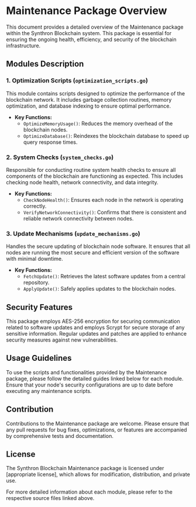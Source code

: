 # Maintenance Package Overview

This document provides a detailed overview of the Maintenance package within the Synthron Blockchain system. This package is essential for ensuring the ongoing health, efficiency, and security of the blockchain infrastructure.

## Modules Description

### 1. Optimization Scripts (`optimization_scripts.go`)

This module contains scripts designed to optimize the performance of the blockchain network. It includes garbage collection routines, memory optimization, and database indexing to ensure optimal performance.

- **Key Functions:**
  - `OptimizeMemoryUsage()`: Reduces the memory overhead of the blockchain nodes.
  - `OptimizeDatabase()`: Reindexes the blockchain database to speed up query response times.

### 2. System Checks (`system_checks.go`)

Responsible for conducting routine system health checks to ensure all components of the blockchain are functioning as expected. This includes checking node health, network connectivity, and data integrity.

- **Key Functions:**
  - `CheckNodeHealth()`: Ensures each node in the network is operating correctly.
  - `VerifyNetworkConnectivity()`: Confirms that there is consistent and reliable network connectivity between nodes.

### 3. Update Mechanisms (`update_mechanisms.go`)

Handles the secure updating of blockchain node software. It ensures that all nodes are running the most secure and efficient version of the software with minimal downtime.

- **Key Functions:**
  - `FetchUpdate()`: Retrieves the latest software updates from a central repository.
  - `ApplyUpdate()`: Safely applies updates to the blockchain nodes.

## Security Features

This package employs AES-256 encryption for securing communication related to software updates and employs Scrypt for secure storage of any sensitive information. Regular updates and patches are applied to enhance security measures against new vulnerabilities.

## Usage Guidelines

To use the scripts and functionalities provided by the Maintenance package, please follow the detailed guides linked below for each module. Ensure that your node's security configurations are up to date before executing any maintenance scripts.

## Contribution

Contributions to the Maintenance package are welcome. Please ensure that any pull requests for bug fixes, optimizations, or features are accompanied by comprehensive tests and documentation.

## License

The Synthron Blockchain Maintenance package is licensed under [appropriate license], which allows for modification, distribution, and private use.

For more detailed information about each module, please refer to the respective source files linked above.
